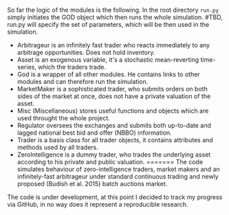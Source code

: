 So far the logic of the modules is the following.
In the root directory `run.py` simply initiates the GOD object which then runs the whole simulation.
#TBD, run.py will specify the set of parameters, which will be then used in the simulation.

- Arbitrageur is an infinitely fast trader who reacts immediately to any arbitrage opportunities. Does not hold inventory.
- Asset is an exogenous variable, it's a stochastic mean-reverting time-series, which the traders trade.
- God is a wrapper of all other modules. He contains links to other modules and can therefore run the simulation.
- MarketMaker is a sophisticated trader, who submits orders on both sides of the market at once, does not have a private valuation of the asset.
- Misc (Miscellaneous) stores useful functions and objects which are used throught the whole project.
- Regulator oversees the exchanges and submits both up-to-date and lagged national best bid and offer (NBBO) information.
- Trader is a basis class for all trader objects, it contains attributes and methods used by all traders.
- ZeroIntelligence is a dummy trader, who trades the underlying asset according to his private and public valuation.
=======
The code simulates behaviour of zero-intelligence traders, market makers and an infinitely-fast arbitrageur under standard continuous trading and newly proposed (Budish et al. 2015) batch auctions market.

The code is under development, at this point I decided to track my progress via GitHub, in no way does it represent a reproducible research.
